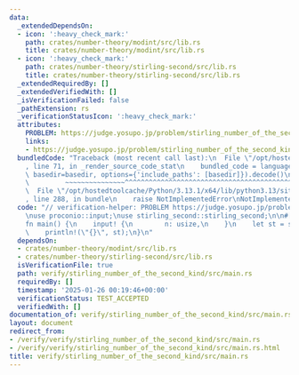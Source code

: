 ```yaml
---
data:
  _extendedDependsOn:
  - icon: ':heavy_check_mark:'
    path: crates/number-theory/modint/src/lib.rs
    title: crates/number-theory/modint/src/lib.rs
  - icon: ':heavy_check_mark:'
    path: crates/number-theory/stirling-second/src/lib.rs
    title: crates/number-theory/stirling-second/src/lib.rs
  _extendedRequiredBy: []
  _extendedVerifiedWith: []
  _isVerificationFailed: false
  _pathExtension: rs
  _verificationStatusIcon: ':heavy_check_mark:'
  attributes:
    PROBLEM: https://judge.yosupo.jp/problem/stirling_number_of_the_second_kind
    links:
    - https://judge.yosupo.jp/problem/stirling_number_of_the_second_kind
  bundledCode: "Traceback (most recent call last):\n  File \"/opt/hostedtoolcache/Python/3.13.1/x64/lib/python3.13/site-packages/onlinejudge_verify/documentation/build.py\"\
    , line 71, in _render_source_code_stat\n    bundled_code = language.bundle(stat.path,\
    \ basedir=basedir, options={'include_paths': [basedir]}).decode()\n          \
    \         ~~~~~~~~~~~~~~~^^^^^^^^^^^^^^^^^^^^^^^^^^^^^^^^^^^^^^^^^^^^^^^^^^^^^^^^^^^^^^^^^^\n\
    \  File \"/opt/hostedtoolcache/Python/3.13.1/x64/lib/python3.13/site-packages/onlinejudge_verify/languages/rust.py\"\
    , line 288, in bundle\n    raise NotImplementedError\nNotImplementedError\n"
  code: "// verification-helper: PROBLEM https://judge.yosupo.jp/problem/stirling_number_of_the_second_kind\n\
    \nuse proconio::input;\nuse stirling_second::stirling_second;\n\n#[proconio::fastout]\n\
    fn main() {\n    input! {\n        n: usize,\n    }\n    let st = stirling_second::<998244353>(n);\n\
    \    println!(\"{}\", st);\n}\n"
  dependsOn:
  - crates/number-theory/modint/src/lib.rs
  - crates/number-theory/stirling-second/src/lib.rs
  isVerificationFile: true
  path: verify/stirling_number_of_the_second_kind/src/main.rs
  requiredBy: []
  timestamp: '2025-01-26 00:19:46+00:00'
  verificationStatus: TEST_ACCEPTED
  verifiedWith: []
documentation_of: verify/stirling_number_of_the_second_kind/src/main.rs
layout: document
redirect_from:
- /verify/verify/stirling_number_of_the_second_kind/src/main.rs
- /verify/verify/stirling_number_of_the_second_kind/src/main.rs.html
title: verify/stirling_number_of_the_second_kind/src/main.rs
---
```

